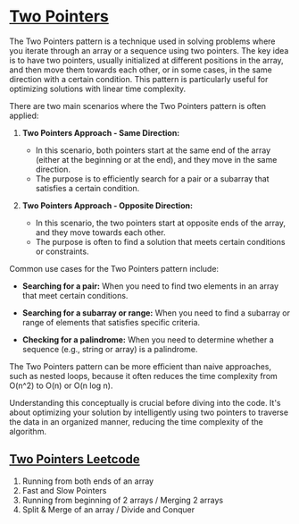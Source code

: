 # [Two Pointers](https://leetcode.com/discuss/study-guide/1688903/Solved-all-two-pointers-problems-in-100-days)

The Two Pointers pattern is a technique used in solving problems where you iterate through an array or a sequence using two pointers. The key idea is to have two pointers, usually initialized at different positions in the array, and then move them towards each other, or in some cases, in the same direction with a certain condition. This pattern is particularly useful for optimizing solutions with linear time complexity.

There are two main scenarios where the Two Pointers pattern is often applied:

1. **Two Pointers Approach - Same Direction:**
   - In this scenario, both pointers start at the same end of the array (either at the beginning or at the end), and they move in the same direction.
   - The purpose is to efficiently search for a pair or a subarray that satisfies a certain condition.

2. **Two Pointers Approach - Opposite Direction:**
   - In this scenario, the two pointers start at opposite ends of the array, and they move towards each other.
   - The purpose is often to find a solution that meets certain conditions or constraints.

Common use cases for the Two Pointers pattern include:

- **Searching for a pair:** When you need to find two elements in an array that meet certain conditions.
  
- **Searching for a subarray or range:** When you need to find a subarray or range of elements that satisfies specific criteria.

- **Checking for a palindrome:** When you need to determine whether a sequence (e.g., string or array) is a palindrome.

The Two Pointers pattern can be more efficient than naive approaches, such as nested loops, because it often reduces the time complexity from O(n^2) to O(n) or O(n log n).

Understanding this conceptually is crucial before diving into the code. It's about optimizing your solution by intelligently using two pointers to traverse the data in an organized manner, reducing the time complexity of the algorithm.

## [Two Pointers Leetcode](https://leetcode.com/discuss/study-guide/1688903/Solved-all-two-pointers-problems-in-100-days)

1. Running from both ends of an array
2. Fast and Slow Pointers
3. Running from beginning of 2 arrays / Merging 2 arrays
4. Split & Merge of an array / Divide and Conquer
